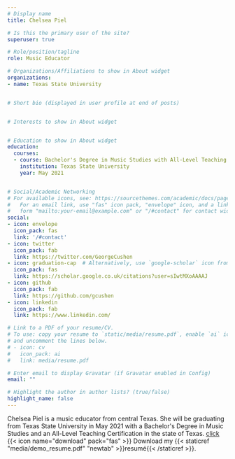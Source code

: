 ```yaml
---
# Display name
title: Chelsea Piel

# Is this the primary user of the site?
superuser: true

# Role/position/tagline
role: Music Educator

# Organizations/Affiliations to show in About widget
organizations:
- name: Texas State University


# Short bio (displayed in user profile at end of posts)


# Interests to show in About widget


# Education to show in About widget
education:
  courses:
  - course: Bachelor's Degree in Music Studies with All-Level Teaching Certification
    institution: Texas State University
    year: May 2021


# Social/Academic Networking
# For available icons, see: https://sourcethemes.com/academic/docs/page-builder/#icons
#   For an email link, use "fas" icon pack, "envelope" icon, and a link in the
#   form "mailto:your-email@example.com" or "/#contact" for contact widget.
social:
- icon: envelope
  icon_pack: fas
  link: '/#contact'
- icon: twitter
  icon_pack: fab
  link: https://twitter.com/GeorgeCushen
- icon: graduation-cap  # Alternatively, use `google-scholar` icon from `ai` icon pack
  icon_pack: fas
  link: https://scholar.google.co.uk/citations?user=sIwtMXoAAAAJ
- icon: github
  icon_pack: fab
  link: https://github.com/gcushen
- icon: linkedin
  icon_pack: fab
  link: https://www.linkedin.com/

# Link to a PDF of your resume/CV.
# To use: copy your resume to `static/media/resume.pdf`, enable `ai` icons in `params.toml`, 
# and uncomment the lines below.
# - icon: cv
#   icon_pack: ai
#   link: media/resume.pdf

# Enter email to display Gravatar (if Gravatar enabled in Config)
email: ""

# Highlight the author in author lists? (true/false)
highlight_name: false
---
```


Chelsea Piel is a music educator from central Texas. She will be graduating from Texas State University in May 2021 with a Bachelor's Degree in Music Studies and an All-Level Teaching Certification in the state of Texas. 
[click](/uploads/demo_resume.pdf)
{{< icon name="download" pack="fas" >}} Download my {{< staticref "media/demo_resume.pdf" "newtab" >}}resumé{{< /staticref >}}.
